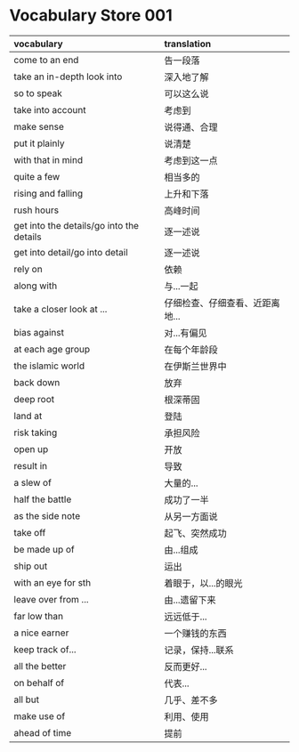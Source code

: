 # Vocabulary Store 001

|vocabulary|translation|
|:---|:---|
|come to an end|告一段落|
|take an in-depth look into|深入地了解|
|so to speak|可以这么说|
|take into account|考虑到|
|make sense|说得通、合理|
|put it plainly|说清楚|
|with that in mind|考虑到这一点|
|quite a few|相当多的|
|rising and falling|上升和下落|
|rush hours|高峰时间|
|get into the details/go into the details|逐一述说|
|get into detail/go into detail|逐一述说|
|rely on|依赖|
|along with|与...一起|
|take a closer look at ...|仔细检查、仔细查看、近距离地...|
|bias against|对...有偏见|
|at each age group|在每个年龄段|
|the islamic world|在伊斯兰世界中|
|back down|放弃|
|deep root|根深蒂固|
|land at|登陆|
|risk taking|承担风险|
|open up|开放|
|result in|导致|
|a slew of|大量的...|
|half the battle|成功了一半|
|as the side note|从另一方面说|
|take off|起飞、突然成功|
|be made up of|由...组成|
|ship out|运出|
|with an eye for sth|着眼于，以...的眼光|
|leave over from ...|由...遗留下来|
|far low than|远远低于...|
|a nice earner|一个赚钱的东西|
|keep track of...|记录，保持...联系|
|all the better|反而更好...|
|on behalf of|代表...|
|all but|几乎、差不多|
|make use of|利用、使用|
|ahead of time|提前|
